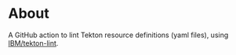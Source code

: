 # About

A GitHub action to lint Tekton resource definitions (yaml files), using
[IBM/tekton-lint][].

[IBM/tekton-lint]: https://github.com/IBM/tekton-lint
